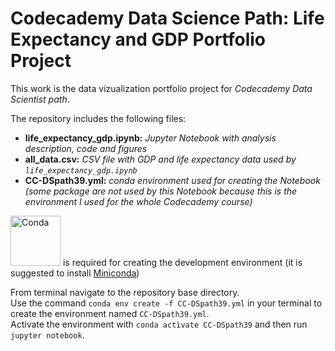 # Codecademy Data Science Path: Life Expectancy and GDP Portfolio Project
This work is the data vizualization portfolio project for *Codecademy Data Scientist path*.

The repository includes the following files:
- **life_expectancy_gdp.ipynb:** *Jupyter Notebook with analysis description, code and figures*
- **all_data.csv:** *CSV file with GDP and life expectancy data used by `life_expectancy_gdp.ipynb`*
- **CC-DSpath39.yml:** *conda environment used for creating the Notebook (some package are not used by this Notebook because this is the environment I used for the whole Codecademy course)*

[<img src="https://docs.conda.io/en/latest/_images/conda_logo.svg" alt="Conda" width="80"/>](https://docs.conda.io/en/latest/) is required for creating the development environment (it is suggested to install [Miniconda](https://docs.conda.io/en/latest/miniconda.html))

From terminal navigate to the repository base directory.\
Use the command `conda env create -f CC-DSpath39.yml` in your terminal to create the environment named `CC-DSpath39.yml`.\
Activate the environment with `conda activate CC-DSpath39` and then run `jupyter notebook`.
